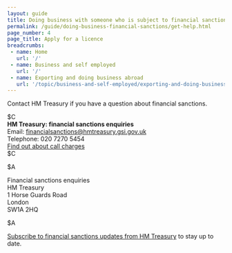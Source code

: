 ```yaml
---
layout: guide
title: Doing business with someone who is subject to financial sanctions
permalink: /guide/doing-business-financial-sanctions/get-help.html
page_number: 4
page_title: Apply for a licence
breadcrumbs:
 - name: Home
   url: '/'
 - name: Business and self employed
   url: '/'
 - name: Exporting and doing business abroad
   url: '/topic/business-and-self-employed/exporting-and-doing-business-abroad.html'   
---
```

Contact HM Treasury if you have a question about financial sanctions.

$C  
**HM Treasury: financial sanctions enquiries**  
Email: <financialsanctions@hmtreasury.gsi.gov.uk>  
Telephone: 020 7270 5454  
[Find out about call charges](call-charges)  
$C  

$A  

Financial sanctions enquiries  
HM Treasury  
1 Horse Guards Road  
London  
SW1A 2HQ  

$A

[Subscribe to financial sanctions updates from HM Treasury](https://public.govdelivery.com/accounts/UKHMTREAS/subscriber/new) to stay up to date.
